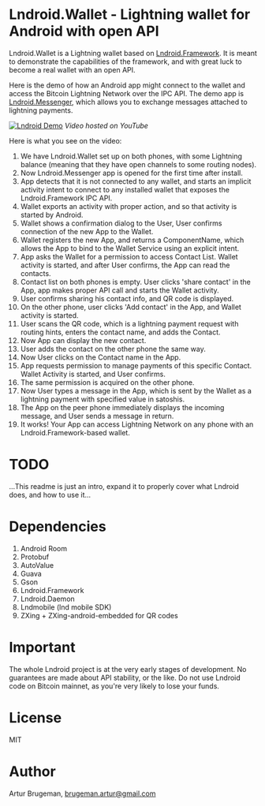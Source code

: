Lndroid.Wallet - Lightning wallet for Android with open API
===========================================================

Lndroid.Wallet is a Lightning wallet based on [Lndroid.Framework](https://github.com/lndroid/lndroid-framework/). It is meant to demonstrate the capabilities of the framework, and with great luck to become a real wallet with an open API.

Here is the demo of how an Android app might connect to the wallet and access the Bitcoin Lightning Network over the IPC API. The demo app is [Lndroid.Messenger](https://github.com/lndroid-messenger/), which allows you to exchange messages attached to lightning payments.

[![Lndroid Demo](http://img.youtube.com/vi/bF-1QxFTvHU/0.jpg)](https://www.youtube.com/watch?v=bF-1QxFTvHU "Lndroid Demo")
*Video hosted on YouTube*

Here is what you see on the video:
1. We have Lndroid.Wallet set up on both phones, with some Lightning balance (meaning that they have open channels to some routing nodes).
2. Now Lndroid.Messenger app is opened for the first time after install.
3. App detects that it is not connected to any wallet, and starts an implicit activity intent to connect to any installed wallet that exposes the Lndroid.Framework IPC API. 
4. Wallet exports an activity with proper action, and so that activity is started by Android.
5. Wallet shows a confirmation dialog to the User, User confirms connection of the new App to the Wallet.
6. Wallet registers the new App, and returns a ComponentName, which allows the App to bind to the Wallet Service using an explicit intent.
7. App asks the Wallet for a permission to access Contact List. Wallet activity is started, and after User confirms, the App can read the contacts.
8. Contact list on both phones is empty. User clicks 'share contact' in the App, app makes proper API call and starts the Wallet activity.
9. User confirms sharing his contact info, and QR code is displayed.
10. On the other phone, user clicks 'Add contact' in the App, and Wallet activity is started.
11. User scans the QR code, which is a lightning payment request with routing hints, enters the contact name, and adds the Contact.
12. Now App can display the new contact.
13. User adds the contact on the other phone the same way.
14. Now User clicks on the Contact name in the App.
15. App requests permission to manage payments of this specific Contact. Wallet Activity is started, and User confirms.
16. The same permission is acquired on the other phone.
17. Now User types a message in the App, which is sent by the Wallet as a lightning payment with specified value in satoshis.
18. The App on the peer phone immediately displays the incoming message, and User sends a message in return.
19. It works! Your App can access Lightning Network on any phone with an Lndroid.Framework-based wallet.

# TODO

...This readme is just an intro, expand it to properly cover what Lndroid does, and how to use it...

# Dependencies

1. Android Room
2. Protobuf
3. AutoValue
4. Guava
5. Gson
6. Lndroid.Framework
7. Lndroid.Daemon
8. Lndmobile (lnd mobile SDK)
9. ZXing + ZXing-android-embedded for QR codes

# Important

The whole Lndroid project is at the very early stages of development. No guarantees are made about API stability, or the like. Do not use Lndroid code on Bitcoin mainnet, as you're very likely to lose your funds.

# License

MIT

# Author

Artur Brugeman, brugeman.artur@gmail.com